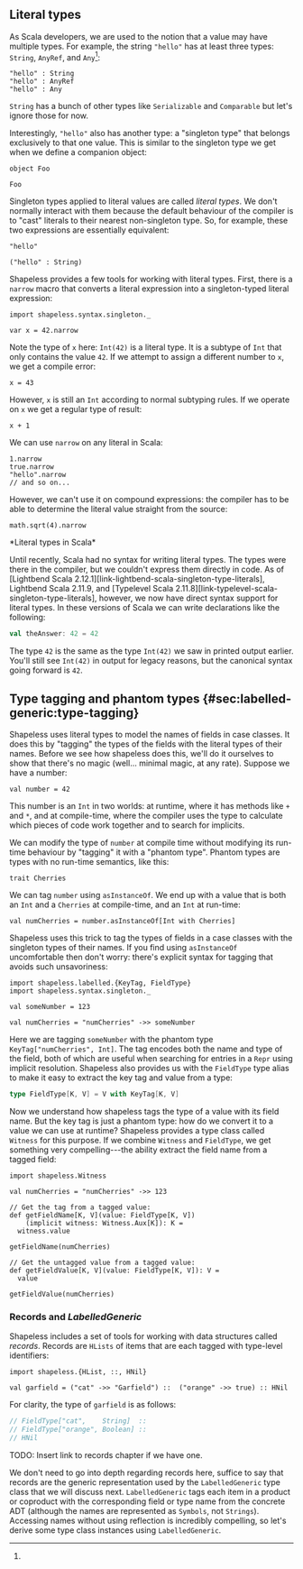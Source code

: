 ## Literal types

As Scala developers,
we are used to the notion
that a value may have multiple types.
For example, the string `"hello"`
has at least three types:
`String`, `AnyRef`,
and `Any`[^multiple-inheritance]:

```tut:book
"hello" : String
"hello" : AnyRef
"hello" : Any
```

[^multiple-inheritance]:
`String` has a bunch of other types
like `Serializable` and `Comparable`
but let's ignore those for now.

Interestingly, `"hello"` also has another type:
a "singleton type"
that belongs exclusively to that one value.
This is similar to the singleton type we get
when we define a companion object:

```tut:book:silent
object Foo
```

```tut:book
Foo
```

Singleton types applied to literal values are called *literal types*.
We don't normally interact with them
because the default behaviour of the compiler is to "cast" literals
to their nearest non-singleton type.
So, for example, these two expressions are essentially equivalent:

```tut:book
"hello"

("hello" : String)
```

Shapeless provides a few tools for working with literal types.
First, there is a `narrow` macro that converts a
literal expression into a singleton-typed literal expression:

```tut:book:silent
import shapeless.syntax.singleton._
```

```tut:book
var x = 42.narrow
```

Note the type of `x` here: `Int(42)` is a literal type.
It is a subtype of `Int` that only contains the value `42`.
If we attempt to assign a different number to `x`,
we get a compile error:

```tut:book:fail
x = 43
```

However, `x` is still an `Int` according to normal subtyping rules.
If we operate on `x` we get a regular type of result:

```tut:book
x + 1
```

We can use `narrow` on any literal in Scala:

```tut:book
1.narrow
true.narrow
"hello".narrow
// and so on...
```

However, we can't use it on compound expressions:
the compiler has to be able to determine the literal value
straight from the source:

```tut:book:fail
math.sqrt(4).narrow
```

<div class="callout callout-info">
*Literal types in Scala*

Until recently, Scala had no syntax for writing literal types.
The types were there in the compiler,
but we couldn't express them directly in code.
As of
[Lightbend Scala 2.12.1][link-lightbend-scala-singleton-type-literals],
Lightbend Scala 2.11.9,
and
[Typelevel Scala 2.11.8][link-typelevel-scala-singleton-type-literals],
however, we now have direct syntax support for literal types.
In these versions of Scala
we can write declarations like the following:

```scala
val theAnswer: 42 = 42
```

The type `42` is the same as the type `Int(42)`
we saw in printed output earlier.
You'll still see `Int(42)` in output for legacy reasons,
but the canonical syntax going forward is `42`.
</div>

## Type tagging and phantom types {#sec:labelled-generic:type-tagging}

Shapeless uses literal types
to model the names of fields in case classes.
It does this by "tagging" the types of the fields
with the literal types of their names.
Before we see how shapeless does this,
we'll do it ourselves to show that there's no magic
(well... minimal magic, at any rate).
Suppose we have a number:

```tut:book:silent
val number = 42
```

This number is an `Int` in two worlds:
at runtime, where it has methods like `+` and `*`,
and at compile-time,
where the compiler uses the type
to calculate which pieces of code work together
and to search for implicits.

We can modify the type of `number` at compile time
without modifying its run-time behaviour
by "tagging" it with a "phantom type".
Phantom types are types with no run-time semantics,
like this:

```tut:book:silent
trait Cherries
```

We can tag `number` using `asInstanceOf`.
We end up with a value that is both
an `Int` and a `Cherries` at compile-time,
and an `Int` at run-time:

```tut:book
val numCherries = number.asInstanceOf[Int with Cherries]
```

Shapeless uses this trick to tag
the types of fields in a case classes
with the singleton types of their names.
If you find using `asInstanceOf` uncomfortable
then don't worry: there's explicit syntax for tagging
that avoids such unsavoriness:

```tut:book:silent
import shapeless.labelled.{KeyTag, FieldType}
import shapeless.syntax.singleton._

val someNumber = 123
```

```tut:book
val numCherries = "numCherries" ->> someNumber
```

Here we are tagging `someNumber` with
the phantom type `KeyTag["numCherries", Int]`.
The tag encodes both the name and type of the field,
both of which are useful when searching for entries in a `Repr`
using implicit resolution.
Shapeless also provides us with the `FieldType` type alias
to make it easy to extract the key tag and value from a type:

```scala
type FieldType[K, V] = V with KeyTag[K, V]
```

Now we understand how shapeless tags
the type of a value with its field name.
But the key tag is just a phantom type:
how do we convert it to a value we can use at runtime?
Shapeless provides a type class called `Witness` for this purpose.
If we combine `Witness` and `FieldType`,
we get something very compelling---the
ability extract the field name
from a tagged field:

```tut:book:silent
import shapeless.Witness
```

```tut:book
val numCherries = "numCherries" ->> 123
```

```tut:book:silent
// Get the tag from a tagged value:
def getFieldName[K, V](value: FieldType[K, V])
    (implicit witness: Witness.Aux[K]): K =
  witness.value
```

```tut:book
getFieldName(numCherries)
```

```tut:book:silent
// Get the untagged value from a tagged value:
def getFieldValue[K, V](value: FieldType[K, V]): V =
  value
```

```tut:book
getFieldValue(numCherries)
```

### Records and *LabelledGeneric*

Shapeless includes a set of tools for working with
data structures called *records*.
Records are `HLists` of items that are each
tagged with type-level identifiers:

```tut:book:silent
import shapeless.{HList, ::, HNil}
```

```tut:book
val garfield = ("cat" ->> "Garfield") ::  ("orange" ->> true) :: HNil
```

For clarity, the type of `garfield` is as follows:

```scala
// FieldType["cat",    String]  ::
// FieldType["orange", Boolean] ::
// HNil
```

<div class="callout callout-danger">
  TODO: Insert link to records chapter if we have one.
</div>

We don't need to go into depth regarding records here,
suffice to say that records are the generic representation
used by the `LabelledGeneric` type class that we will discuss next.
`LabelledGeneric` tags each item in a product or coproduct
with the corresponding field or type name from the concrete ADT
(although the names are represented as `Symbols`, not `Strings`).
Accessing names without using reflection is incredibly compelling,
so let's derive some type class instances using `LabelledGeneric`.
